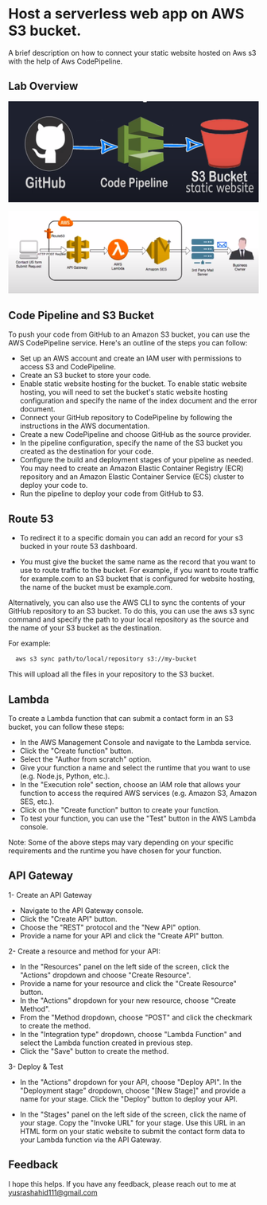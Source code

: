 

# Host a serverless web app on AWS S3 bucket.

A brief description on how to connect your static website hosted on Aws s3 with the help of Aws CodePipeline.


## Lab Overview


![alt text](https://github.com/saqib59/portfolio_aws/blob/main/assets/img/local_to_aws.png?raw=true)

![alt text](https://github.com/saqib59/portfolio_aws/blob/main/assets/img/lamda_apigateway.png?raw=true)


## Code Pipeline and S3 Bucket

To push your code from GitHub to an Amazon S3 bucket, you can use the AWS CodePipeline service. Here's an outline of the steps you can follow:

- Set up an AWS account and create an IAM user with permissions to access S3 and CodePipeline.
- Create an S3 bucket to store your code.
- Enable static website hosting for the bucket. To enable static website hosting, you will need to set the bucket's static website hosting configuration and specify the name of the index document and the error document.
- Connect your GitHub repository to CodePipeline by following the instructions in the AWS documentation.
- Create a new CodePipeline and choose GitHub as the source provider.
- In the pipeline configuration, specify the name of the S3 bucket you created as the destination for your code.
- Configure the build and deployment stages of your pipeline as needed. You may need to create an Amazon Elastic Container Registry (ECR) repository and an Amazon Elastic Container Service (ECS) cluster to deploy your code to.
- Run the pipeline to deploy your code from GitHub to S3.

## Route 53

- To redirect it to a specific domain you can add an record for your s3 bucked in your route 53 dashboard.

- You must give the bucket the same name as the record that you want to use to route traffic to the bucket. For example, if you want to route traffic for example.com to an S3 bucket that is configured for website hosting, the name of the bucket must be example.com.

Alternatively, you can also use the AWS CLI to sync the contents
of your GitHub repository to an S3 bucket. To do this, you
can use the aws s3 sync command and specify the path to your 
local repository as the source and the name of your S3 bucket
as the destination.




For example:

```bash
  aws s3 sync path/to/local/repository s3://my-bucket

```

This will upload all the files in your repository to the S3 bucket.



## Lambda

 To create a Lambda function that can submit a contact form in an S3 bucket, you can follow these steps:

- In the AWS Management Console and navigate to the Lambda service.
- Click the "Create function" button.
- Select the "Author from scratch" option.
- Give your function a name and select the runtime that you want to use (e.g. Node.js, Python, etc.).
- In the "Execution role" section, choose an IAM role that allows your function to access the required AWS services (e.g. Amazon S3, Amazon SES, etc.).
- Click on the "Create function" button to create your function.
- To test your function, you can use the "Test" button in the AWS Lambda console.



Note: Some of the above steps may vary depending on your specific requirements and the runtime you have chosen for your function.


## API Gateway

1- Create an API Gateway
- Navigate to the API Gateway console.
- Click the "Create API" button.
- Choose the "REST" protocol and the "New API" option.
- Provide a name for your API and click the "Create API" button.

2- Create a resource and method for your API:

- In the "Resources" panel on the left side of the screen, click the "Actions" dropdown and choose "Create Resource".
- Provide a name for your resource and click the "Create Resource" button.
- In the "Actions" dropdown for your new resource, choose "Create Method".
- From the "Method dropdown, choose "POST" and click the checkmark to create the method.
- In the "Integration type" dropdown, choose "Lambda Function" and select the Lambda function created in previous step.
- Click the "Save" button to create the method.

3- Deploy & Test

- In the "Actions" dropdown for your API, choose "Deploy API". In the "Deployment stage" dropdown, 
  choose "[New Stage]" and provide a name for your stage. Click the "Deploy" button to deploy your API.

- In the "Stages" panel on the left side of the screen, click the name of your stage. Copy the "Invoke URL" 
  for your stage. Use this URL in an HTML form on your static website to submit the contact form data to your Lambda function via the API Gateway.






## Feedback

I hope this helps. If you have any feedback, please reach out to me at yusrashahid111@gmail.com



  

